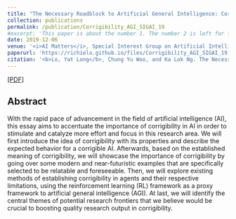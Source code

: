 ```yaml
---
title: "The Necessary Roadblock to Artificial General Intelligence: Corrigibility"
collection: publications
permalink: /publication/Corrigibility_AGI_SIGAI_19
#excerpt: 'This paper is about the number 1. The number 2 is left for future work.'
date: 2019-12-06
venue: '<i>AI Matters</i>, Special Interest Group on Artificial Intelligence, Association for Computing Machinery'
paperurl: 'https://richielo.github.io/files/Corrigibility_AGI_SIGAI_19.pdf'
citation: '<b>Lo, Yat Long</b>, Chung Yu Woo, and Ka Lok Ng. The Necessary Roadblock to Artificial General Intelligence: Corrigibility. <i>AI Matters</i>. 2019. <b> <span style="color:red">(Winner of 2018 ACM SIGAI Student Essay Contest on Artificial Intelligence Technologies)</span> </b>'
---
```

[[PDF]](https://richielo.github.io/files/Corrigibility_AGI_SIGAI_19.pdf)

## Abstract
With the rapid pace of advancement in the field of artificial intelligence (AI), this essay aims to accentuate the importance of corrigibility in AI in order to stimulate and catalyze more effort and focus in this research area. We will first introduce the idea of corrigibility with its properties and describe the expected behavior for a corrigible AI. Afterwards, based on the established meaning of corrigibility, we will showcase the importance of corrigibility by going over some modern and near-futuristic examples that are specifically selected to be relatable and foreseeable. Then, we will explore existing methods of establishing corrigibility in agents and their respective limitations, using the reinforcement learning (RL) framework as a proxy framework to artificial general intelligence (AGI). At last, we will identify the central themes of potential research frontiers that we believe would be crucial to boosting quality research output in corrigibility.
